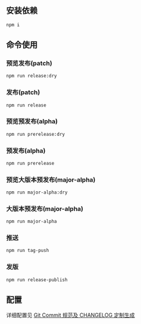 ## 安装依赖

```zsh
npm i
```

## 命令使用

### 预览发布(patch)

```zsh
npm run release:dry
```

### 发布(patch)

```zsh
npm run release
```

### 预览预发布(alpha)

```zsh
npm run prerelease:dry
```

### 预发布(alpha)

```zsh
npm run prerelease
```

### 预览大版本预发布(major-alpha)

```zsh
npm run major-alpha:dry
```

### 大版本预发布(major-alpha)

```zsh
npm run major-alpha
```

### 推送

```zsh
npm run tag-push
```

### 发版

```zsh
npm run release-publish
```

## 配置

详细配置见 [Git Commit 规范及 CHANGELOG 定制生成](https://juejin.cn/post/7033385543094239245)
